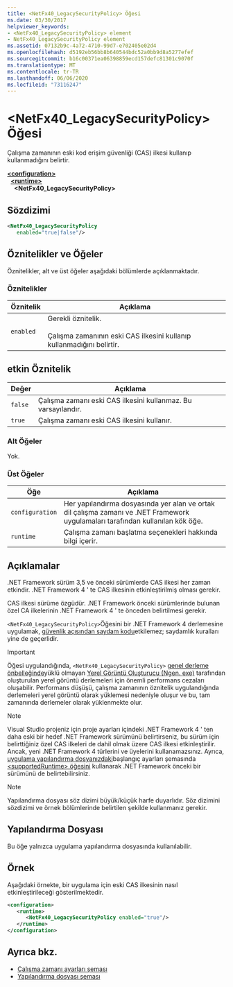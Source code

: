 ```yaml
---
title: <NetFx40_LegacySecurityPolicy> Öğesi
ms.date: 03/30/2017
helpviewer_keywords:
- <NetFx40_LegacySecurityPolicy> element
- NetFx40_LegacySecurityPolicy element
ms.assetid: 07132b9c-4a72-4710-99d7-e702405e02d4
ms.openlocfilehash: d5192eb56bb8b640544bdc52a0bb9d8a5277efef
ms.sourcegitcommit: b16c00371ea06398859ecd157defc81301c9070f
ms.translationtype: MT
ms.contentlocale: tr-TR
ms.lasthandoff: 06/06/2020
ms.locfileid: "73116247"
---
```

# <a name="netfx40_legacysecuritypolicy-element"></a>\<NetFx40_LegacySecurityPolicy> Öğesi

Çalışma zamanının eski kod erişim güvenliği (CAS) ilkesi kullanıp kullanmadığını belirtir.

[**\<configuration>**](../configuration-element.md)\
&nbsp;&nbsp;[**\<runtime>**](runtime-element.md)\
&nbsp;&nbsp;&nbsp;&nbsp;**\<NetFx40_LegacySecurityPolicy>**  

## <a name="syntax"></a>Sözdizimi

```xml
<NetFx40_LegacySecurityPolicy
   enabled="true|false"/>
```

## <a name="attributes-and-elements"></a>Öznitelikler ve Öğeler

Öznitelikler, alt ve üst öğeler aşağıdaki bölümlerde açıklanmaktadır.

### <a name="attributes"></a>Öznitelikler

|Öznitelik|Açıklama|
|---------------|-----------------|
|`enabled`|Gerekli öznitelik.<br /><br /> Çalışma zamanının eski CAS ilkesini kullanıp kullanmadığını belirtir.|

## <a name="enabled-attribute"></a>etkin Öznitelik

|Değer|Açıklama|
|-----------|-----------------|
|`false`|Çalışma zamanı eski CAS ilkesini kullanmaz. Bu varsayılandır.|
|`true`|Çalışma zamanı eski CAS ilkesini kullanır.|

### <a name="child-elements"></a>Alt Öğeler

Yok.

### <a name="parent-elements"></a>Üst Öğeler

|Öğe|Açıklama|
|-------------|-----------------|
|`configuration`|Her yapılandırma dosyasında yer alan ve ortak dil çalışma zamanı ve .NET Framework uygulamaları tarafından kullanılan kök öğe.|
|`runtime`|Çalışma zamanı başlatma seçenekleri hakkında bilgi içerir.|

## <a name="remarks"></a>Açıklamalar

.NET Framework sürüm 3,5 ve önceki sürümlerde CAS ilkesi her zaman etkindir. .NET Framework 4 ' te CAS ilkesinin etkinleştirilmiş olması gerekir.

CAS ilkesi sürüme özgüdür. .NET Framework önceki sürümlerinde bulunan özel CA ilkelerinin .NET Framework 4 ' te önceden belirtilmesi gerekir.

`<NetFx40_LegacySecurityPolicy>`Öğesini bir .NET Framework 4 derlemesine uygulamak, [güvenlik açısından saydam kodu](../../../misc/security-transparent-code.md)etkilemez; saydamlık kuralları yine de geçerlidir.

> [!IMPORTANT]
> Öğesi uygulandığında, `<NetFx40_LegacySecurityPolicy>` [genel derleme önbelleğinde](../../../app-domains/gac.md)yüklü olmayan [Yerel Görüntü Oluşturucu (Ngen. exe)](../../../tools/ngen-exe-native-image-generator.md) tarafından oluşturulan yerel görüntü derlemeleri için önemli performans cezaları oluşabilir. Performans düşüşü, çalışma zamanının öznitelik uygulandığında derlemeleri yerel görüntü olarak yüklemesi nedeniyle oluşur ve bu, tam zamanında derlemeler olarak yüklenmekte olur.

> [!NOTE]
> Visual Studio projeniz için proje ayarları içindeki .NET Framework 4 ' ten daha eski bir hedef .NET Framework sürümünü belirtirseniz, bu sürüm için belirttiğiniz özel CAS ilkeleri de dahil olmak üzere CAS ilkesi etkinleştirilir. Ancak, yeni .NET Framework 4 türlerini ve üyelerini kullanamazsınız. Ayrıca, [uygulama yapılandırma dosyanızdaki](../../index.md)başlangıç ayarları şemasında [ \<supportedRuntime> öğesini](../startup/supportedruntime-element.md) kullanarak .NET Framework önceki bir sürümünü de belirtebilirsiniz.

> [!NOTE]
> Yapılandırma dosyası söz dizimi büyük/küçük harfe duyarlıdır. Söz dizimini sözdizimi ve örnek bölümlerinde belirtilen şekilde kullanmanız gerekir.

## <a name="configuration-file"></a>Yapılandırma Dosyası

Bu öğe yalnızca uygulama yapılandırma dosyasında kullanılabilir.

## <a name="example"></a>Örnek

Aşağıdaki örnekte, bir uygulama için eski CAS ilkesinin nasıl etkinleştirileceği gösterilmektedir.

```xml
<configuration>
   <runtime>
      <NetFx40_LegacySecurityPolicy enabled="true"/>
   </runtime>
</configuration>
```

## <a name="see-also"></a>Ayrıca bkz.

- [Çalışma zamanı ayarları şeması](index.md)
- [Yapılandırma dosyası şeması](../index.md)
